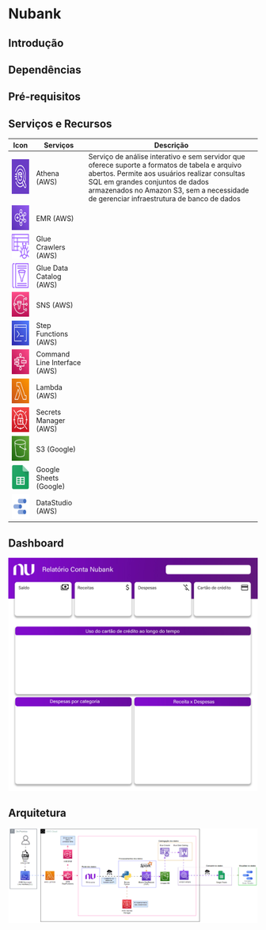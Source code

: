 # Nubank

## Introdução

## Dependências

## Pré-requisitos

## Serviços e Recursos

| Icon| Serviços | Descrição |
|------|----------|-----------|
|<img src="./docs/Icons/Athena.png" alt="Athena" width="70" height="70">| Athena (AWS)|Serviço de análise interativo e sem servidor que oferece suporte a formatos de tabela e arquivo abertos. Permite aos usuários realizar consultas SQL em grandes conjuntos de dados armazenados no Amazon S3, sem a necessidade de gerenciar infraestrutura de banco de dados|
|<img src="./docs/Icons/ElasticMapReduce.png" alt="Athena" width="50" height="50"> | EMR (AWS)|            |
|<img src="./docs/Icons/Glue Crawler.png" alt="Athena" width="50" height="50"> |Glue Crawlers (AWS)|            |
|<img src="./docs/Icons/Glue Data Catalog.png" alt="Athena" width="50" height="50"> |Glue Data Catalog (AWS)|            |
|<img src="./docs/Icons/SNS.png" alt="Athena" width="50" height="50"> |SNS (AWS)|            |
|<img src="./docs/Icons/Command Line Interface.png" alt="Athena" width="50" height="50"> |Step Functions (AWS)|            |
|<img src="./docs/Icons/StepFunctions.png" alt="Athena" width="50" height="50">|Command Line Interface (AWS)|            |
|<img src="./docs/Icons/Lambda.png" alt="Athena" width="50" height="50">|Lambda (AWS)|            |
|<img src="./docs/Icons/Secrets Manager.png" alt="Athena" width="50" height="50">|Secrets Manager (AWS)|            |
|<img src="./docs/Icons/S3.png" alt="Athena" width="50" height="50">|S3 (Google)|            |
|<img src="./docs/Icons/Google Sheets.png" alt="Athena" width="50" height="50">|Google Sheets (Google)|            |
|<img src="./docs/Icons/DataStudio.png" alt="Athena" width="50" height="50">|DataStudio (AWS)|            |

## Dashboard
![](./Dashboard/Layout.jpg)

## Arquitetura
![](./Infra/Arquitetura_Dados.gif)
